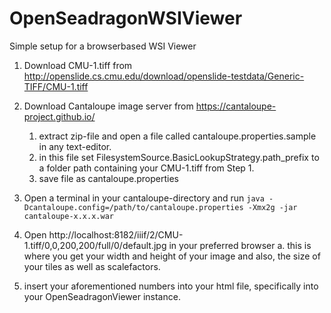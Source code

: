 # OpenSeadragonWSIViewer
Simple setup for a browserbased WSI Viewer

1. Download CMU-1.tiff from http://openslide.cs.cmu.edu/download/openslide-testdata/Generic-TIFF/CMU-1.tiff
2. Download Cantaloupe image server from https://cantaloupe-project.github.io/

   1. extract zip-file and open a file called cantaloupe.properties.sample in any text-editor.
   2. in this file set FilesystemSource.BasicLookupStrategy.path_prefix to a folder path containing your CMU-1.tiff from Step 1.
   3. save file as cantaloupe.properties
  
3. Open a terminal in your cantaloupe-directory and run
    `java -Dcantaloupe.config=/path/to/cantaloupe.properties -Xmx2g -jar cantaloupe-x.x.x.war`
4. Open http://localhost:8182/iiif/2/CMU-1.tiff/0,0,200,200/full/0/default.jpg in your preferred browser
   a. this is where you get your width and height of your image and also, the size of your tiles as well as scalefactors.
5. insert your aforementioned numbers into your html file, specifically into your OpenSeadragonViewer instance.
